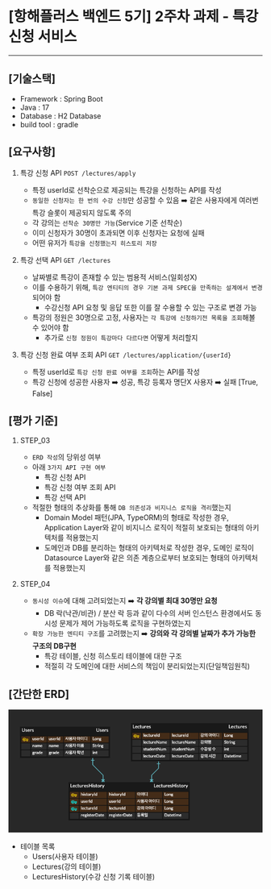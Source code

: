 # [항해플러스 백엔드 5기] 2주차 과제 - 특강 신청 서비스
<hr>

## [기술스택]
- Framework : Spring Boot
- Java : 17
- Database : H2 Database
- build tool : gradle

## [요구사항]


1. 특강 신청 API `POST /lectures/apply`

    - 특정 userId로 선착순으로 제공되는 특강을 신청하는 API를 작성
    - `동일한 신청자는 한 번의 수강 신청`만 성공할 수 있음 ➡️ 같은 사용자에게 여러번 특강 슬롯이 제공되지 않도록 주의
    - 각 강의는 `선착순 30명만 가능`(Service 기준 선착순)
    - 이미 신청자가 30명이 초과되면 이후 신청자는 요청에 실패
    - 어떤 유저가 `특강을 신청했는지 히스토리 저장`

    
2. 특강 선택 API `GET /lectures`

    - 날짜별로 특강이 존재할 수 있는 범용적 서비스(일회성X)
    - 이를 수용하기 위해, `특강 엔티티의 경우 기본 과제 SPEC을 만족하는 설계에서 변경`되어야 함
        - 수강신청 API 요청 및 응답 또한 이를 잘 수용할 수 있는 구조로 변경 가능
    - 특강의 정원은 30명으로 고정, 사용자는 `각 특강에 신청하기전 목록을 조회`해볼 수 있어야 함
        - 추가로 `신청 정원이 특강마다 다르다면` 어떻게 처리할지


3. 특강 신청 완료 여부 조회 API `GET /lectures/application/{userId}`
    - 특정 userId로 `특강 신청 완료 여부를 조회`하는 API를 작성
    - 특강 신청에 성공한 사용자 ➡️ 성공, 특강 등록자 명단X 사용자 ➡️ 실패 [True, False]


## [평가 기준]
1. STEP_03
    - `ERD 작성`의 당위성 여부
    - 아래 `3가지 API 구현 여부`
      - 특강 신청 API
      - 특강 신청 여부 조회 API
      - 특강 선택 API
    - 적절한 형태의 추상화를 통해 `DB 의존성과 비지니스 로직을 격리`했는지
      - Domain Model 패턴(JPA, TypeORM)의 형태로 작성한 경우, Application Layer와 같이 비지니스 로직이 적절히 보호되는 형태의 아키텍처를 적용했는지
      - 도메인과 DB를 분리하는 형태의 아키텍처로 작성한 경우, 도메인 로직이 Datasource Layer와 같은 의존 계층으로부터 보호되는 형태의 아키텍처를 적용했는지


2. STEP_04
    - `동시성 이슈`에 대해 고려되었는지 ➡️ **각 강의별 최대 30명만 요청**
      - DB 락(낙관/비관) / 분산 락 등과 같이 다수의 서버 인스턴스 환경에서도 동시성 문제가 제어 가능하도록 로직을 구현하였는지
    - `확장 가능한 엔티티 구조`를 고려했는지 ➡️ **강의와 각 강의별 날짜가 추가 가능한 구조의 DB구현**
      - 특강 테이블, 신청 히스토리 테이블에 대한 구조
      - 적절히 각 도메인에 대한 서비스의 책임이 분리되었는지(단일책임원칙)


## [간단한 ERD]
![img.png](img.png)
 

- 테이블 목록
  - Users(사용자 테이블)
  - Lectures(강의 테이블)
  - LecturesHistory(수강 신청 기록 테이블)




